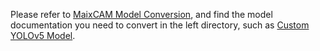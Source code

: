 
Please refer to [MaixCAM Model Conversion](../ai_model_converter/maixcam.md), and find the model documentation you need to convert in the left directory, such as [Custom YOLOv5 Model](./customize_model_yolov5.md).

